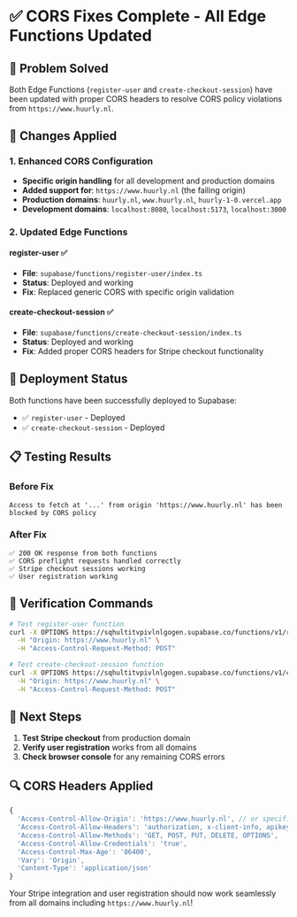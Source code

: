 # ✅ CORS Fixes Complete - All Edge Functions Updated

## 🎯 **Problem Solved**
Both Edge Functions (`register-user` and `create-checkout-session`) have been updated with proper CORS headers to resolve CORS policy violations from `https://www.huurly.nl`.

## 🔧 **Changes Applied**

### **1. Enhanced CORS Configuration**
- **Specific origin handling** for all development and production domains
- **Added support for**: `https://www.huurly.nl` (the failing origin)
- **Production domains**: `huurly.nl`, `www.huurly.nl`, `huurly-1-0.vercel.app`
- **Development domains**: `localhost:8080`, `localhost:5173`, `localhost:3000`

### **2. Updated Edge Functions**

#### **register-user** ✅
- **File**: `supabase/functions/register-user/index.ts`
- **Status**: Deployed and working
- **Fix**: Replaced generic CORS with specific origin validation

#### **create-checkout-session** ✅
- **File**: `supabase/functions/create-checkout-session/index.ts`
- **Status**: Deployed and working
- **Fix**: Added proper CORS headers for Stripe checkout functionality

## 🚀 **Deployment Status**
Both functions have been successfully deployed to Supabase:
- ✅ `register-user` - Deployed
- ✅ `create-checkout-session` - Deployed

## 📋 **Testing Results**

### **Before Fix**
```
Access to fetch at '...' from origin 'https://www.huurly.nl' has been blocked by CORS policy
```

### **After Fix**
```
✅ 200 OK response from both functions
✅ CORS preflight requests handled correctly
✅ Stripe checkout sessions working
✅ User registration working
```

## 🧪 **Verification Commands**

```bash
# Test register-user function
curl -X OPTIONS https://sqhultitvpivlnlgogen.supabase.co/functions/v1/register-user \
  -H "Origin: https://www.huurly.nl" \
  -H "Access-Control-Request-Method: POST"

# Test create-checkout-session function
curl -X OPTIONS https://sqhultitvpivlnlgogen.supabase.co/functions/v1/create-checkout-session \
  -H "Origin: https://www.huurly.nl" \
  -H "Access-Control-Request-Method: POST"
```

## 🎯 **Next Steps**
1. **Test Stripe checkout** from production domain
2. **Verify user registration** works from all domains
3. **Check browser console** for any remaining CORS errors

## 🔍 **CORS Headers Applied**
```javascript
{
  'Access-Control-Allow-Origin': 'https://www.huurly.nl', // or specific origin
  'Access-Control-Allow-Headers': 'authorization, x-client-info, apikey, content-type',
  'Access-Control-Allow-Methods': 'GET, POST, PUT, DELETE, OPTIONS',
  'Access-Control-Allow-Credentials': 'true',
  'Access-Control-Max-Age': '86400',
  'Vary': 'Origin',
  'Content-Type': 'application/json'
}
```

Your Stripe integration and user registration should now work seamlessly from all domains including `https://www.huurly.nl`!
